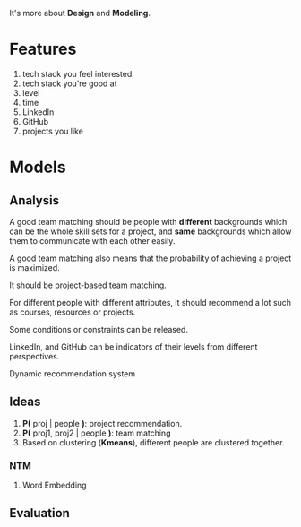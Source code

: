 It's more about __Design__ and __Modeling__.

# Features

1. tech stack you feel interested
2. tech stack you're good at
3. level
4. time
5. LinkedIn
6. GitHub
7. projects you like

# Models

## Analysis

A good team matching should be people with __different__ backgrounds which can be the whole skill sets for a project, and __same__ backgrounds which allow them to communicate with each other easily.

A good team matching also means that the probability of achieving a project is maximized.

It should be project-based team matching.

For different people with different attributes, it should recommend a lot such as courses, resources or projects.

Some conditions or constraints can be released.

LinkedIn, and GitHub can be  indicators of their levels from different perspectives.

Dynamic recommendation system

## Ideas

1. __P(__ proj | people __)__: project recommendation.
2. __P(__ proj1, proj2 | people __)__: team matching
3. Based on clustering (__Kmeans__), different people are clustered together.

### NTM

1. Word Embedding





## Evaluation

